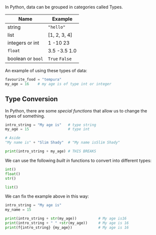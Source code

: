 In Python, data can be grouped in categories called Types.

|Name            |Example      |
|---             |---          |
|string          |`"hello"`      |
|list            |[1, 2, 3, 4] |
|integers or int |1   -10  23  |
|`float`           |3.5 -3.5 1.0 |
|boolean or `bool` |`True` `False`  |

An example of using these types of data:
```python
favourite_food = "tempura"
my_age = 16    # my age is of type int or integer
```


## Type Conversion

In Python, there are some *special functions* that allow us to change the types of something.
```python
intro_string = "My age is"   # type string
my_age = 15                  # type int

# Aside
"My name is" + "Slim Shady"  # "My name isSlim Shady"

print(intro_string + my_age) # THIS BREAKS
```
We can use the following *built in* functions to convert into different types:
```python
int()
float()
str()

list()
```
We can fix the example above in this way:
```python
intro_string = "My age is"
my_name = 15

print(intro_string + str(my_age))          # My age is16
print(intro_string + " " +str(my_age))     # My age is 16
print(f{intro_string} {my_age})            # My age is 16
```